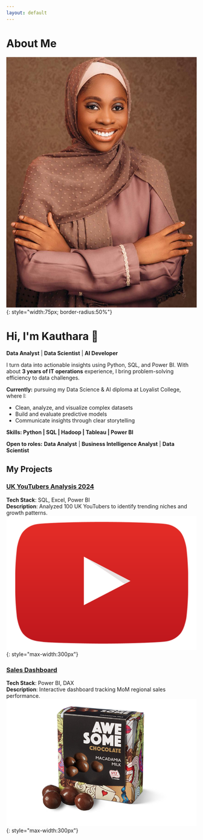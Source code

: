 ```yaml
---
layout: default
---
```


# About Me
![Profile Picture](/assets/profile.jpeg){: style="width:75px; border-radius:50%"}

# Hi, I'm Kauthara 👋  

**Data Analyst** | **Data Scientist** | **AI Developer**  

I turn  data into actionable insights using Python, SQL, and Power BI. 
With about **3 years of IT operations** experience, I bring problem-solving efficiency to data challenges.

**Currently:** pursuing my Data Science & AI diploma at Loyalist College, where I:
- Clean, analyze, and visualize complex datasets
- Build and evaluate predictive models
- Communicate insights through clear storytelling

**Skills: Python | SQL | Hadoop | Tableau | Power BI**

**Open to roles:** **Data Analyst** | **Business Intelligence Analyst** | **Data Scientist**


## My Projects

### [UK YouTubers Analysis 2024](https://github.com/kauthara-yakubu/top_uk_youtubers_2024)
**Tech Stack**: SQL, Excel, Power BI  
**Description**: Analyzed 100 UK YouTubers to identify trending niches and growth patterns.  
![Thumbnail](/assets/youtubers.png){: style="max-width:300px"}

### [Sales Dashboard](https://github.com/kauthara-yakubu/sales-dashboard)
**Tech Stack**: Power BI, DAX  
**Description**: Interactive dashboard tracking MoM regional sales performance.  
![Thumbnail](/assets/sales-dash.jpg){: style="max-width:300px"}

